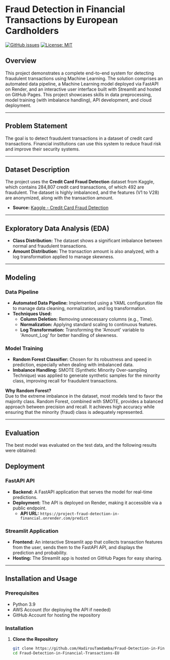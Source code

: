 
# Fraud Detection in Financial Transactions by European Cardholders

[![GitHub issues](https://img.shields.io/github/issues/HadirouTamdamba/Fraud-Detection-in-Financial-Transactions-EU)](https://github.com/HadirouTamdamba/Fraud-Detection-in-Financial-Transactions-EU/issues)
[![License: MIT](https://img.shields.io/badge/License-MIT-yellow.svg)](LICENSE)

## Overview

This project demonstrates a complete end-to-end system for detecting fraudulent transactions using Machine Learning. The solution comprises an automated data pipeline, a Machine Learning model deployed via FastAPI on Render, and an interactive user interface built with Streamlit and hosted on GitHub Pages. This project showcases skills in data preprocessing, model training (with imbalance handling), API development, and cloud deployment.

---

## Problem Statement

The goal is to detect fraudulent transactions in a dataset of credit card transactions. Financial institutions can use this system to reduce fraud risk and improve their security systems.

---

## Dataset Description

The project uses the **Credit Card Fraud Detection** dataset from Kaggle, which contains 284,807 credit card transactions, of which 492 are fraudulent. The dataset is highly imbalanced, and the features (V1 to V28) are anonymized, along with the transaction amount.

- **Source:** [Kaggle - Credit Card Fraud Detection](https://www.kaggle.com/datasets/mlg-ulb/creditcardfraud)

---

## Exploratory Data Analysis (EDA)

- **Class Distribution:** The dataset shows a significant imbalance between normal and fraudulent transactions.
- **Amount Distribution:** The transaction amount is also analyzed, with a log transformation applied to manage skewness.

---

## Modeling

### Data Pipeline
- **Automated Data Pipeline:** Implemented using a YAML configuration file to manage data cleaning, normalization, and log transformation.
- **Techniques Used:** 
  - **Column Deletion:** Removing unnecessary columns (e.g., Time).
  - **Normalization:** Applying standard scaling to continuous features.
  - **Log Transformation:** Transforming the 'Amount' variable to 'Amount_Log' for better handling of skewness.
  
### Model Training
- **Random Forest Classifier:** Chosen for its robustness and speed in prediction, especially when dealing with imbalanced data.
- **Imbalance Handling:** SMOTE (Synthetic Minority Over-sampling Technique) was applied to generate synthetic samples for the minority class, improving recall for fraudulent transactions.
  
**Why Random Forest?**  
Due to the extreme imbalance in the dataset, most models tend to favor the majority class. Random Forest, combined with SMOTE, provides a balanced approach between precision and recall. It achieves high accuracy while ensuring that the minority (fraud) class is adequately represented.

---

## Evaluation

The best model was evaluated on the test data, and the following results were obtained:

## Deployment

### FastAPI API
- **Backend:** A FastAPI application that serves the model for real-time predictions.
- **Deployment:** The API is deployed on Render, making it accessible via a public endpoint.
  - **API URL:** `https://project-fraud-detection-in-financial.onrender.com/predict`

### Streamlit Application
- **Frontend:** An interactive Streamlit app that collects transaction features from the user, sends them to the FastAPI API, and displays the prediction and probability.
- **Hosting:** The Streamlit app is hosted on GitHub Pages for easy sharing.

---

## Installation and Usage

### Prerequisites
- Python 3.9  
- AWS Account (for deploying the API if needed)  
- GitHub Account for hosting the repository

### Installation

1. **Clone the Repository**
   ```bash
   git clone https://github.com/HadirouTamdamba/Fraud-Detection-in-Financial-Transactions-EU.git
   cd Fraud-Detection-in-Financial-Transactions-EU

